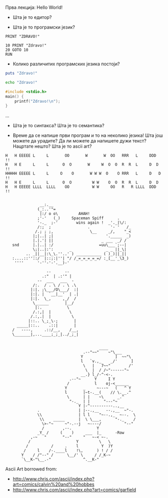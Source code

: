 Прва лекција: Hello World!

- Шта је то едитор?

- Шта је то програмски језик? 

```Basic
PRINT "ZDRAVO!"
```

```Basic
10 PRINT "Zdravo!"
20 GOTO 10
RUN
```

- Колико различитих програмских језика постоји?

```ruby
puts "Zdravo!"
```

```bash
echo "Zdravo!"
```

```c
#include <stdio.h>
main() {
    printf("Zdravo!\n");
}
```

...

- Шта је то синтакса? Шта је то семантика?

- Време да се напише први програм и то на неколико језика! Шта још можете да урадите? Да ли можете да напишете дужи текст? Нацртате нешто? Шта је то ascii art?

```
H   H EEEEE L     L       OO       W       W  OO   RRR   L     DDD   !!
H   H E     L     L      O  O       W     W  O  O  R  R  L     D  D  !! 
HHHHH EEEEE L     L     O    O       W W W  O    O RRR   L     D   D !! 
H   H E     L     L      O  O         W W    O  O  R  R  L     D  D    
H   H EEEEE LLLL  LLLL    OO          W W     OO   R   R LLLL  DDD   !!


               __:.__
              (_:..'"=
               |:/ o o\         AHAH!
              ;'-'   (_)     Spaceman Spiff      .
              '-._  ;-'        wins again !  _'._|\/:
              /:;  ;                .         '- '   /_
             /.; ; ;,                \__     _/,    "_<
            |;|..| ;|                       '._____  _)
            |.|.'| ||                     _ ___  _/ /
   snd      |.|..| :/                    =uu\___`;--|
            \;|..|:':       _               _ _ ||_\|
         .. _||__|:\_\.''..' ) ___________ ( )_)||_||
   :....::''::/  |::;:|''| "/ /_=_=_=_=_=/ :_[__'_\3_)
    ''''      '-''-'-'.__)-'

                  --      --
                .:"  | .:'" |
              --  ___   ___  -
            /:.  / . \ / . \ .\
           |:|. ;\___/O\___/  :| 
           |:|. |  `__|__'  | .| 
           |:|.  \_,     ,_/  / 
            \______       |__/  
             |:.           \     
            /.:,|  |        \   
           /.:,.|  |         \     
          |::.. \_;_\-;       |      
     _____|::..    .::|       |  
   /   ----,     .::/__,    /__,     
   \_______|,...____;_;_|../_;_|


                                         ____
                                  .--"~~"    ~"\___
                                 Y              ]  ~~"\
                                 l   `v.,_    _/'      ]
                                  \   |   7~~"        /'
                                   \  |  / /~"------"~
                                 __.} l_/-^-<-.
                            .--"~      Y     I Y
                           /           l    oj-<______
                          Y       _     ~---~   (   ^ Y
                          l       |~t-.__(    // \.__.^
                           \      | |    ~\      _.^
                            "-._  | |      "---"~
                                Y |-^----------..,__
              .                 | |--.,__   --.,__  ~"-.
              \\                | l l    "~--.,_  ~--.  \
               \\    _____      |  \ \___,      "-._    /
                \>-"~     ~"-.--j   ~----/          "--"
                /        ,--.           Y
              _Y_ /     (    )     ___  |_      -Row
           ,-~   "       "--"     "   ~-< ~-.
          /                    Y         \   \
         /          /     .    l          Y  )Y
        /     l    /-.____l    !\,      ) ! / /
       Y    / /"--" /      \__/' \     / /_K-~
       `\__K-"\__.-"              ^.__K-"

```

Ascii Art borrowed from:
- http://www.chris.com/ascii/index.php?art=comics/calvin%20and%20hobbes
- http://www.chris.com/ascii/index.php?art=comics/garfield
